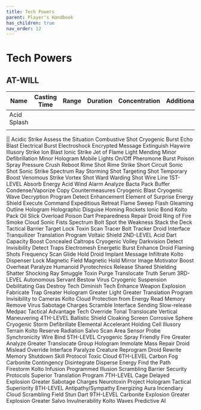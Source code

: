 ```yaml
---
title: Tech Powers
parent: Player's Handbook
has_children: true
nav_order: 12
---
```

# Tech Powers

## AT-WILL

| Name | Casting Time | Range | Duration | Concentration | Additional |
| ----------- | ----------- | ----------- | ----------- | ----------- | ----------- |
|Acid Splash||||||
|||||||


||
Acidic Strike
Assess the Situation
Combustive Shot
Cryogenic Burst
Echo Blast
Electrical Burst
Electroshock
Encrypted Message
Extinguish
Haywire
Illusory Strike
Ion Blast
Ionic Strike
Jet of Flame
Light
Mending
Minor Defibrillation
Minor Hologram
Mobile Lights
On/Off
Pheromone Burst
Poison Spray
Pressure Crush
Reboot
Rime Shot
Rime Strike
Short Circuit
Sonic Shot
Sonic Strike
Spectrum Ray
Storming Shot
Targeting Shot
Temporary Boost
Venomous Strike
Vortex Shot
Ward
Warding Shot
Wire Line
1ST-LEVEL
Absorb Energy
Acid Wind
Alarm
Analyze
Bacta Pack
Buffer
Condense/Vaporize
Copy
Countermeasures
Cryogenic Blast
Cryogenic Wave
Decryption Program
Detect Enhancement
Element of Surprise
Energy Shield
Execute Command
Expeditious Retreat
Flame Sweep
Flash
Gleaming Outline
Hologram
Holographic Disguise
Homing Rockets
Ionic Bond
Kolto Pack
Oil Slick
Overload
Poison Dart
Preparedness
Repair Droid
Ring of Fire
Smoke Cloud
Sonic Fists
Spectrum Bolt
Spot the Weakness
Stack the Deck
Tactical Barrier
Target Lock
Toxin Scan
Tracer Bolt
Tracker Droid Interface
Tranquilizer
Translation Program
Voltaic Shield
2ND-LEVEL
Acid Dart
Capacity Boost
Concealed Caltrops
Cryogenic Volley
Darkvision
Detect Invisibility
Detect Traps
Electromesh
Energetic Burst
Enhance Droid
Flaming Shots
Frequency Scan
Glide
Hold Droid
Implant Message
Infiltrate
Kolto Dispenser
Lock
Magnetic Field
Magnetic Hold
Mirror Image
Motivator Boost
Overheat
Paralyze Humanoid
Pyrotechnics
Release
Shared Shielding
Shatter
Shocking Ray
Smuggle
Toxin Purge
Translocate
Truth Serum
3RD-LEVEL
Autonomous Servant
Bestow Virus
Cryogenic Suspension
Debilitating Gas
Destroy Tech
Diminish Tech
Enhance Weapon
Explosion
Fabricate Trap
Greater Hologram
Greater Light
Greater Translation Program
Invisibility to Cameras
Kolto Cloud
Protection from Energy
Read Memory
Remove Virus
Sabotage Charges
Scramble Interface
Sending
Slow-release Medpac
Tactical Advantage
Tech Override
Tonal Translocate
Vertical Maneuvering
4TH-LEVEL
Ballistic Shield
Cloaking Screen
Corrosive Sphere
Cryogenic Storm
Defibrillate
Elemental Accelerant
Holding Cell
Illusory Terrain
Kolto Reserve
Radiation
Salvo
Scan Area
Sensor Probe
Synchronicity
Wire Bind
5TH-LEVEL
Cryogenic Spray
Friendly Fire
Greater Analyze
Greater Translocate
Group Hologram
Immolate
Mass Repair Droid
Mislead
Override Interface
Paralyze Creature
Reprogram Droid
Rewrite Memory
Shutdown
Skill Protocol
Toxic Cloud
6TH-LEVEL
Carbon Fog
Carbonite
Contingency
Disintegrate
Disperse Energy
Find the Path
Firestorm
Kolto Infusion
Programmed Illusion
Scrambling Barrier
Security Protocols
Superior Translation Program
7TH-LEVEL
Cage
Delayed Explosion
Greater Sabotage Charges
Neurotoxin
Project Hologram
Tactical Superiority
8TH-LEVEL
Antipathy/Sympathy
Energizing Aura
Incendiary Cloud
Scrambling Field
Stun Dart
9TH-LEVEL
Carbonite Explosion
Greater Explosion
Greater Salvo
Invulnerability
Kolto Waves
Predictive AI